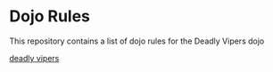 Dojo Rules
==========

This repository contains a list of dojo rules for the Deadly Vipers dojo

[deadly vipers](https://github.com/deadlyvipers)
